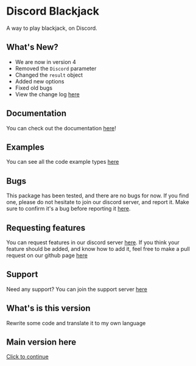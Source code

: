 # Discord Blackjack
A way to play blackjack, on Discord.

## What's New?
- We are now in version 4
- Removed the `Discord` parameter
- Changed the `result` object
- Added new options
- Fixed old bugs
- View the change log [here](https://discord-blackjack.gitbook.io/discord-blackjack)

## Documentation
You can check out the documentation [here](https://discord-blackjack.gitbook.io/discord-blackjack)!

## Examples
You can see all the code example types [here](https://discord-blackjack.gitbook.io/discord-blackjack/examples)

## Bugs
This package has been tested, and there are no bugs for now. If you find one, please do not hesitate to join our discord server, and report it. Make sure to confirm it's a bug before reporting it [here](https://discord.gg/DcC4xFfTnB).

## Requesting features
You can request features in our discord server [here](https://discord.gg/DcC4xFfTnB).
If you think your feature should be added, and know how to add it, feel free to make a pull request on our github page [here](https://github.com/3061LRTAGSPKJMORMRT/discord-blackjack)

## Support
Need any support? You can join the support server [here](https://discord.gg/DcC4xFfTnB)

## What's is this version
Rewrite some code and translate it to my own language

## Main version here
[Click to continue](https://www.npmjs.com/package/discord-blackjack)